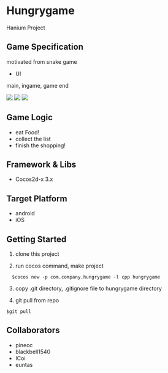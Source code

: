 Hungrygame
==========
Hanium Project

## Game Specification
motivated from snake game

- UI

main, ingame, game end

![](https://raw.githubusercontent.com/pineoc/hungrygame/master/res/main_view.png)
![](https://raw.githubusercontent.com/pineoc/hungrygame/master/res/ingame_view.png)
![](https://raw.githubusercontent.com/pineoc/hungrygame/master/res/game_result_view.png)

## Game Logic

- eat Food!
- collect the list
- finish the shopping!


## Framework & Libs
- Cocos2d-x 3.x

## Target Platform
- android
- iOS

## Getting Started
1. clone this project

2. run cocos command, make project
```
  $cocos new -p com.company.hungrygame -l cpp hungrygame
```

3. copy .git directory, .gitignore file to hungrygame directory

4. git pull from repo
```
$git pull
```

## Collaborators
- pineoc
- blackbell1540
- ICoi
- euntas
